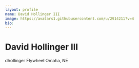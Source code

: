 ```yaml
---
layout: profile
name: David Hollinger III
image: https://avatars1.githubusercontent.com/u/2914211?v=4
bio: 
---
```


# David Hollinger III



dhollinger
Flywheel
Omaha, NE

